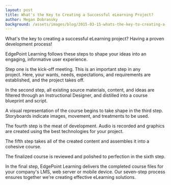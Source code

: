 ```yaml
---
layout: post
title: What's the Key to Creating a Successful eLearning Project?
author: Megan Dobransky
background: /assets/images/blog/2015-03-15-whats-the-key-to-creating-a-successful-elearning-project.jpg
---
```

What's the key to creating a successful eLearning project? Having a proven development process!

EdgePoint Learning follows these steps to shape your ideas into an engaging, informative user experience.

Step one is the kick-off meeting. This is an important step in any project. Here, your wants, needs, expectations, and requirements are established, and the project takes off.

In the second step, all existing source materials, content, and ideas are filtered through an Instructional Designer, and distilled into a course blueprint and script.

A visual representation of the course begins to take shape in the third step. Storyboards indicate images, movement, and treatments to be used.

The fourth step is the meat of development. Audio is recorded and graphics are created using the best technologies for your project.

The fifth step takes all of the created content and assembles it into a cohesive course.

The finalized course is reviewed and polished to perfection in the sixth step.

In the final step, EdgePoint Learning delivers the completed course files for your company's LMS, web server or mobile device. Our seven-step process ensures together we're creating effective eLearning solutions.
